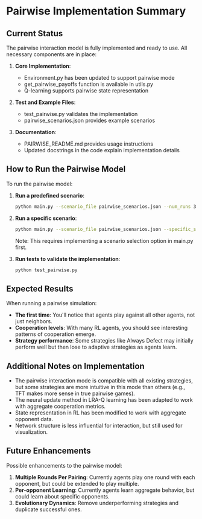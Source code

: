 # Pairwise Implementation Summary

## Current Status

The pairwise interaction model is fully implemented and ready to use. All necessary components are in place:

1. **Core Implementation**:
   - Environment.py has been updated to support pairwise mode
   - get_pairwise_payoffs function is available in utils.py
   - Q-learning supports pairwise state representation

2. **Test and Example Files**:
   - test_pairwise.py validates the implementation
   - pairwise_scenarios.json provides example scenarios

3. **Documentation**:
   - PAIRWISE_README.md provides usage instructions
   - Updated docstrings in the code explain implementation details

## How to Run the Pairwise Model

To run the pairwise model:

1. **Run a predefined scenario**:
   ```bash
   python main.py --scenario_file pairwise_scenarios.json --num_runs 3
   ```

2. **Run a specific scenario**:
   ```bash
   python main.py --scenario_file pairwise_scenarios.json --specific_scenario "Pairwise_Mixed"
   ```
   Note: This requires implementing a scenario selection option in main.py first.

3. **Run tests to validate the implementation**:
   ```bash
   python test_pairwise.py
   ```

## Expected Results

When running a pairwise simulation:

- **The first time**: You'll notice that agents play against all other agents, not just neighbors.
- **Cooperation levels**: With many RL agents, you should see interesting patterns of cooperation emerge.
- **Strategy performance**: Some strategies like Always Defect may initially perform well but then lose to adaptive strategies as agents learn.

## Additional Notes on Implementation

- The pairwise interaction mode is compatible with all existing strategies, but some strategies are more intuitive in this mode than others (e.g., TFT makes more sense in true pairwise games).
- The neural update method in LRA-Q learning has been adapted to work with aggregate cooperation metrics.
- State representation in RL has been modified to work with aggregate opponent data.
- Network structure is less influential for interaction, but still used for visualization.

## Future Enhancements

Possible enhancements to the pairwise model:

1. **Multiple Rounds Per Pairing**: Currently agents play one round with each opponent, but could be extended to play multiple.
2. **Per-opponent Learning**: Currently agents learn aggregate behavior, but could learn about specific opponents.
3. **Evolutionary Dynamics**: Remove underperforming strategies and duplicate successful ones.
